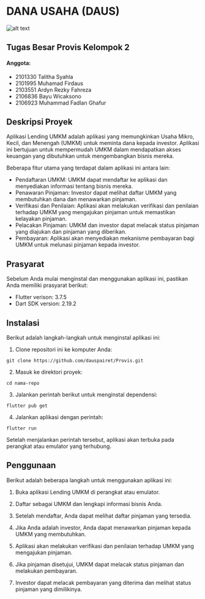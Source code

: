 # DANA USAHA (DAUS)
![alt text](https://github.com/dauspairet/Provis/blob/main/percobaan_4/asset/images/logo-daus.png)

## Tugas Besar Provis Kelompok 2
 
#### Anggota:
 - 2101330 Talitha Syahla
 - 2101995 Muhamad Firdaus
 - 2103551 Ardyn Rezky Fahreza
 - 2106836 Bayu Wicaksono
 - 2106923 Muhammad Fadlan Ghafur
 
## Deskripsi Proyek
Aplikasi Lending UMKM adalah aplikasi yang memungkinkan Usaha Mikro, Kecil, dan Menengah (UMKM) untuk meminta dana kepada investor. Aplikasi ini bertujuan untuk mempermudah UMKM dalam mendapatkan akses keuangan yang dibutuhkan untuk mengembangkan bisnis mereka.

Beberapa fitur utama yang terdapat dalam aplikasi ini antara lain:

  - Pendaftaran UMKM: UMKM dapat mendaftar ke aplikasi dan menyediakan informasi tentang bisnis mereka.
  - Penawaran Pinjaman: Investor dapat melihat daftar UMKM yang membutuhkan dana dan menawarkan pinjaman.
  - Verifikasi dan Penilaian: Aplikasi akan melakukan verifikasi dan penilaian terhadap UMKM yang mengajukan pinjaman untuk memastikan kelayakan pinjaman.
  - Pelacakan Pinjaman: UMKM dan investor dapat melacak status pinjaman yang diajukan dan pinjaman yang diberikan.
  - Pembayaran: Aplikasi akan menyediakan mekanisme pembayaran bagi UMKM untuk melunasi pinjaman kepada investor.

## Prasyarat
Sebelum Anda mulai menginstal dan menggunakan aplikasi ini, pastikan Anda memiliki prasyarat berikut:

- Flutter verison: 3.7.5
- Dart SDK version: 2.19.2

## Instalasi
Berikut adalah langkah-langkah untuk menginstal aplikasi ini:

1. Clone repositori ini ke komputer Anda:
```
git clone https://github.com/dauspairet/Provis.git
```

2. Masuk ke direktori proyek:
```
cd nama-repo
```

3. Jalankan perintah berikut untuk menginstal dependensi:
```
flutter pub get
```

4. Jalankan aplikasi dengan perintah:
```
flutter run
```
Setelah menjalankan perintah tersebut, aplikasi akan terbuka pada perangkat atau emulator yang terhubung.

## Penggunaan
Berikut adalah beberapa langkah untuk menggunakan aplikasi ini:

1. Buka aplikasi Lending UMKM di perangkat atau emulator.

2. Daftar sebagai UMKM dan lengkapi informasi bisnis Anda.

3. Setelah mendaftar, Anda dapat melihat daftar pinjaman yang tersedia.

4. Jika Anda adalah investor, Anda dapat menawarkan pinjaman kepada UMKM yang membutuhkan.

5. Aplikasi akan melakukan verifikasi dan penilaian terhadap UMKM yang mengajukan pinjaman.

6. Jika pinjaman disetujui, UMKM dapat melacak status pinjaman dan melakukan pembayaran.

7. Investor dapat melacak pembayaran yang diterima dan melihat status pinjaman yang dimilikinya.
 
